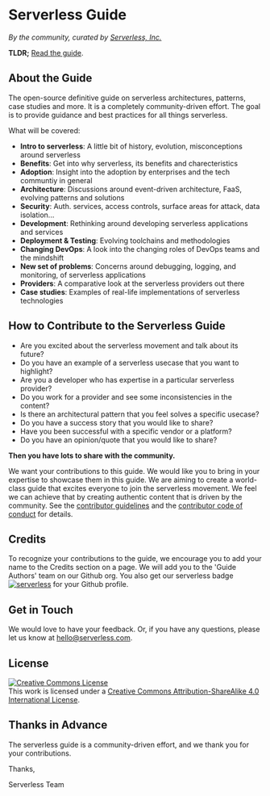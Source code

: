 <!--
title: Read Me
menuText: Read Me
menuOrder: 1
description: General readme section that covers contribution guidelines, credits, contact info., and license. 
layout: Doc
-->

# Serverless Guide

*By the community, curated by [Serverless, Inc.](https://serverless.com/)*

**TLDR;** [Read the guide](./source/README.md).

## About the Guide

The open-source definitive guide on serverless architectures, patterns, case studies and more. It is a completely community-driven effort. The goal is to provide guidance and best practices for all things serverless. 

What will be covered:

* **Intro to serverless**: A little bit of history, evolution, misconceptions around serverless
* **Benefits**: Get into why serverless, its benefits and charecteristics
* **Adoption**: Insight into the adoption by enterprises and the tech communtiy in general
* **Architecture**: Discussions around event-driven architecture, FaaS, evolving patterns and solutions
* **Security**: Auth. services, access controls, surface areas for attack, data isolation...
* **Development**: Rethinking around developing serverless applications and services
* **Deployment & Testing**: Evolving toolchains and methodologies 
* **Changing DevOps**: A look into the changing roles of DevOps teams and the mindshift
* **New set of problems**: Concerns around debugging, logging, and monitoring, of serverless applications
* **Providers**: A comparative look at the serverless providers out there
* **Case studies**: Examples of real-life implementations of serverless technologies


## How to Contribute to the Serverless Guide

- Are you excited about the serverless movement and talk about its future?
- Do you have an example of a serverless usecase that you want to highlight?
- Are you a developer who has expertise in a particular serverless provider?
- Do you work for a provider and see some inconsistencies in the content?
- Is there an architectural pattern that you feel solves a specific usecase?
- Do you have a success story that you would like to share?
- Have you been successful with a specific vendor or a platform?
- Do you have an opinion/quote that you would like to share?

**Then you have lots to share with the community.**

We want your contributions to this guide. We would like you to bring in your expertise to showcase them in this guide. We are aiming to create a world-class guide that excites everyone to join the serverless movement. We feel we can achieve that by creating authentic content that is driven by the community. See the [contributor guidelines](./CONTRIBUTING.md) and the [contributor code of conduct](./CODE_OF_CONDUCT.md) for details. 

## Credits

To recognize your contributions to the guide, we encourage you to add your name to the Credits section on a page. We will add you to the 'Guide Authors' team on our Github org. You also get our serverless badge [![serverless](http://public.serverless.com/badges/v3.svg)](http://www.serverless.com) for your Github profile.

## Get in Touch

We would love to have your feedback. Or, if you have any questions, please let us know at hello@serverless.com.

## License

<a rel="license" href="http://creativecommons.org/licenses/by-sa/4.0/"><img alt="Creative Commons License" style="border-width:0" src="https://i.creativecommons.org/l/by-sa/4.0/88x31.png" /></a><br />This work is licensed under a <a rel="license" href="http://creativecommons.org/licenses/by-sa/4.0/">Creative Commons Attribution-ShareAlike 4.0 International License</a>.

## Thanks in Advance

The serverless guide is a community-driven effort, and we thank you for your contributions.

Thanks, 

Serverless Team
